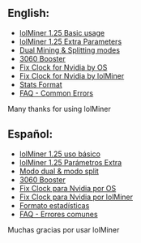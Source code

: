 ## English:
* [lolMiner 1.25 Basic usage ](https://github.com/Lolliedieb/lolMiner-releases/wiki/lolMiner-1.25---Basic-usage-(English))
* [lolMiner 1.25 Extra Parameters](https://github.com/Lolliedieb/lolMiner-releases/wiki/lolMiner-1.25---Extra-Parameters-(English)) 
* [Dual Mining & Splitting modes](https://github.com/Lolliedieb/lolMiner-releases/wiki/Dual-Mining-&-Splitting-modes-(English))
* [3060 Booster](https://github.com/Lolliedieb/lolMiner-releases/wiki/3060-Booster) 
* [Fix Clock for Nvidia by OS](https://github.com/Lolliedieb/lolMiner-releases/wiki/Fix-Clock-Nvidia-for-Cuda-by-OS-(English))
* [Fix Clock for Nvidia by lolMiner](https://github.com/Lolliedieb/lolMiner-releases/wiki/Fix-Clock-Nvidia-for-Cuda-by-lolMiner-(English))
* [Stats Format](https://github.com/Lolliedieb/lolMiner-releases/wiki/Stats-Format-(English))
* [FAQ - Common Errors](https://github.com/Lolliedieb/lolMiner-releases/wiki/FAQ---Common-Errors)


Many thanks for using lolMiner

## Español:
* [lolMiner 1.25 uso básico](https://github.com/Lolliedieb/lolMiner-releases/wiki/lolMiner-1.25-uso-b%C3%A1sico-(Espa%C3%B1ol))
* [lolMiner 1.25 Parámetros Extra ](https://github.com/Lolliedieb/lolMiner-releases/wiki/lolMiner-1.25--Par%C3%A1metros-Extra-(Espa%C3%B1ol))
* [Modo dual & modo split](https://github.com/Lolliedieb/lolMiner-releases/wiki/Modo-dual-&-modo-split-(Espa%C3%B1ol))
* [3060 Booster](https://github.com/Lolliedieb/lolMiner-releases/wiki/3060-Booster) 
* [Fix Clock para Nvidia por OS](https://github.com/Lolliedieb/lolMiner-releases/wiki/Fix-Clock-Nvidia-para-Cuda-por-OS-(Espa%C3%B1ol))
* [Fix Clock para Nvidia por lolMiner](https://github.com/Lolliedieb/lolMiner-releases/wiki/Fix-Clock-Nvidia-for-Cuda-por-lolMiner-(Espa%C3%B1ol))
* [Formato estadísticas](https://github.com/Lolliedieb/lolMiner-releases/wiki/Formato-estad%C3%ADsticas-(Espa%C3%B1ol))
* [FAQ - Errores comunes](https://github.com/Lolliedieb/lolMiner-releases/wiki/FAQ---Errores-comunes)

Muchas gracias por usar lolMiner

